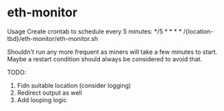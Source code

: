 # eth-monitor
Usage
Create crontab to schedule every 5 minutes: */5 * * * * /{location-tbd}/eth-monitor/eth-monitor.sh

Shouldn't run any more frequent as miners will take a few minutes to start. Maybe a restart condition should always be considered to avoid that. 

TODO:
1. Fidn suitable location (consider logging)
2. Redirect output as well 
3. Add looping logic